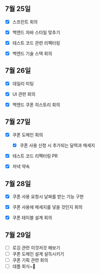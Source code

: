 ## 7월 25일

- [x] 스프린트 회의
- [x] 백엔드 자바 스타일 맞추기
- [x] 테스트 코드 관련 리팩터링
- [x] 백엔드 기술 스택 회의



## 7월 26일

- [x] 데일리 미팅
- [x] UI 관련 회의
- [x] 백엔드 쿠폰 히스토리 회의



## 7월 27일

- [x] 쿠폰 도메인 회의
  - [x] 쿠폰 사용 신청 시 추가되는 달력과 메세지
- [x] 테스트 코드 리팩터링 PR
- [x] 저녁 약속



## 7월 28일
- [x] 쿠폰 사용 요청시 날짜를 받는 기능 구현
- [x] 쿠폰 사용에 메세지를 넣을 것인지 회의
- [x] 쿠폰 테이블 설계 회의


## 7월 29일
- [ ] 로깅 관련 이것저것 해보기
- [ ] 쿠폰 도메인 설계 설득시키기
- [ ] 쿠폰 기획 관련 회의
- [ ] 데플 회식~🥳
